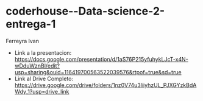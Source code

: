 # coderhouse--Data-science-2-entrega-1
Ferreyra Ivan 

- Link a la presentacion: https://docs.google.com/presentation/d/1aS76P215yfuhykLJcT-x4N-wDduWznBl/edit?usp=sharing&ouid=116419700563522039576&rtpof=true&sd=true
- Link al Drive Completo: https://drive.google.com/drive/folders/1nz0V74u3liiyhzUL_PJXGYzkBdAWdy_1?usp=drive_link
